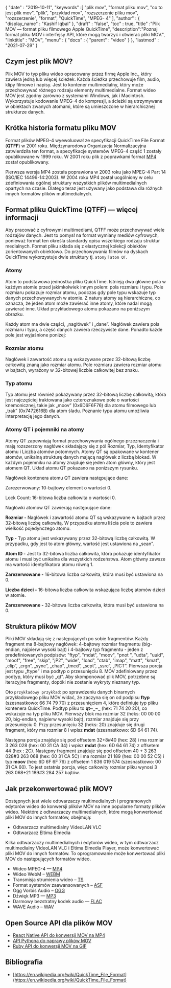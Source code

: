 {
  "date" : "2019-10-11",
  "keywords" :[ "plik mov", "format pliku mov", "co to jest plik mov", "plik", "przykład mov", "rozszerzenie pliku mov", "rozszerzenie", "format", "QuickTime", "MPEG- 4" ],
  "author" : {
    "display_name" : "Kashif Iqbal"
},
  "draft" : "false",
  "toc" : true,
  "title" :"Plik MOV — format pliku filmowego Apple QuickTime",
  "description":"Poznaj format pliku MOV i interfejsy API, które mogą tworzyć i otwierać pliki MOV.",
  "linktitle" : "MOV",
  "menu" : {
    "docs" : {
      "parent" : "video"
}
},
  "lastmod" : "2021-07-29"
}

## Czym jest plik MOV?

Plik MOV to typ pliku wideo opracowany przez firmę Apple Inc., który zawiera jedną lub więcej ścieżek. Każda ścieżka przechowuje film, audio, klipy filmowe i napisy. Jest to kontener multimedialny, który może przechowywać różnego rodzaju elementy multimedialne. Format wideo MOV jest zgodny zarówno z systemami Windows, jak i Macintosh. Wykorzystuje kodowanie MPEG-4 do kompresji, a ścieżki są utrzymywane w obiektach zwanych atomami, które są umieszczone w hierarchicznej strukturze danych.

## Krótka historia formatu pliku MOV

Format plików MPEG-4 wyewoluował ze specyfikacji QuickTime File Format (**QTFF**) w 2001 roku. Międzynarodowa Organizacja Normalizacyjna zatwierdziła ten format, a specyfikacje systemów MPEG-4 część 1 zostały opublikowane w 1999 roku. W 2001 roku plik z poprawkami format [MP4](/pl/video/mp4/) został opublikowany.

Pierwsza wersja MP4 została poprawiona w 2003 roku jako MPEG-4 Part 14 (ISO/IEC 14496-14:2003). W 2004 roku MP4 został uogólniony w celu zdefiniowania ogólnej struktury wszystkich plików multimedialnych opartych na czasie. Dlatego teraz jest używany jako podstawa dla różnych innych formatów plików multimedialnych.

## Format pliku QuickTime (QTFF) — więcej informacji

Aby pracować z cyfrowymi multimediami, QTFF może przechowywać wiele rodzajów danych. Jest to pomysł na format wymiany mediów cyfrowych, ponieważ format ten określa standardy opisu wszelkiego rodzaju struktur medialnych. Format pliku składa się z elastycznej kolekcji obiektów zorientowanych obiektowo. Do przechowywania filmów na dyskach QuickTime wykorzystuje dwie struktury tj. `atomy` i `atom QT`.

### Atomy

Atom to podstawowa jednostka pliku QuickTime. Istnieją dwa główne pola w każdym atomie przed jakimkolwiek innym polem: pola rozmiaru i typu. Pole rozmiaru pokazuje rozmiar atomu, podczas gdy pole typu wskazuje typ danych przechowywanych w atomie. Z natury atomy są hierarchiczne, co oznacza, że jeden atom może zawierać inne atomy, które nadal mogą zawierać inne. Układ przykładowego atomu pokazano na poniższym obrazku.

Każdy atom ma dwie części, „nagłówek” i „dane”. Nagłówek zawiera pola rozmiaru i typu, a część danych zawiera rzeczywiste dane. Ponadto każde pole jest wyjaśnione poniżej:

### Rozmiar atomu

Nagłówek i zawartość atomu są wskazywane przez 32-bitową liczbę całkowitą znaną jako rozmiar atomu. Pole rozmiaru zawiera rozmiar atomu w bajtach, wyrażony w 32-bitowej liczbie całkowitej bez znaku.

### Typ atomu

Typ atomu jest również pokazywany przez 32-bitową liczbę całkowitą, która jest najczęściej traktowana jako czteroznakowe pole o wartości knemonicznej, takie jak „moov” (0x6D6F6F76) dla atomu filmowego lub „trak” (0x7472616B) dla atom śladu. Poznanie typu atomu umożliwia interpretację jego danych.

### Atomy QT i pojemniki na atomy

Atomy QT zapewniają format przechowywania ogólnego przeznaczenia i mają rozszerzony nagłówek składający się z pól Rozmiar, Typ, Identyfikator atomu i Liczba atomów potomnych. Atomy QT są opakowane w kontener atomów, unikalną strukturę danych mającą nagłówek z liczbą blokad. W każdym pojemniku na atomy znajduje się jeden atom główny, który jest atomem QT. Układ atomu QT pokazano na poniższym rysunku.

Nagłówek kontenera atomu QT zawiera następujące dane:

Zarezerwowany: 10-bajtowy element o wartości 0.

Lock Count: 16-bitowa liczba całkowita o wartości 0.

Nagłówki atomów QT zawierają następujące dane:

**Rozmiar -** Nagłówek i zawartość atomu QT są wskazywane w bajtach przez 32-bitową liczbę całkowitą. W przypadku atomu liścia pole to zawiera wielkość pojedynczego atomu.

**Typ -** Typ atomu jest wskazywany przez 32-bitową liczbę całkowitą. W przypadku, gdy jest to atom główny, wartość jest ustawiona na „sean”.

**Atom ID -** Jest to 32-bitowa liczba całkowita, która pokazuje identyfikator atomu i musi być unikalna dla wszystkich rodzeństwa. Atom główny zawsze ma wartość identyfikatora atomu równą 1.

**Zarezerwowane -** 16-bitowa liczba całkowita, która musi być ustawiona na 0.

**Liczba dzieci -** 16-bitowa liczba całkowita wskazująca liczbę atomów dzieci w atomie.

**Zarezerwowane -** 32-bitowa liczba całkowita, która musi być ustawiona na 0.

## Struktura plików MOV

Pliki MOV składają się z następujących po sobie fragmentów. Każdy fragment ma 8-bajtowy nagłówek: 4-bajtowy rozmiar fragmentu (big-endian, najpierw wysoki bajt) i 4-bajtowy typ fragmentu - jeden z predefiniowanych podpisów: "ftyp", "mdat", "moov", "pnot ", "udta", "uuid", "moof", "free", "skip", "jP2", "wide", "load", "ctab", "imap", "matt", "kmat", „clip”, „crgn”, „sync”, „chap”, „tmcd”, „scpt”, „ssrc”, „PICT”. Pierwsza porcja jest typu „ftype” i ma podtyp o przesunięciu 8. MOV zdefiniowany przez podtyp, który musi być „qt”. Aby skomponować plik MOV, potrzebne są iteracyjne fragmenty, dopóki nie zostanie wykryty nieznany typ.

Oto `przykładowy przykład`: po sprawdzeniu danych binarnych przykładowego pliku MOV widać, że zaczyna się on od podpisu **ftyp** (szesnastkowo: 66 74 79 70) z przesunięciem 4, które definiuje typ pliku kontenera QuickTime. Podtyp pliku to **qt~_~_** (hex: 71 74 20 20), co wskazuje na typ pliku MOV. Pierwszy blok ma rozmiar 32 (heks: 00 00 00 20, big-endian, najpierw wysoki bajt), rozmiar znajduje się przy przesunięciu 0. Przy przesunięciu 32 (heks: 20) znajduje się drugi fragment, który ma rozmiar 8 i wpisz **mdat** (szesnastkowo: 6D 64 61 74).

Następna porcja znajduje się pod offsetem 32+8#40 (hex: 28) i ma rozmiar 3 263 028 (hex: 00 31 CA 34) i wpisz **mdat** (hex: 6D 64 61 74) z offsetem 44 (hex : 2C). Następny fragment znajduje się pod offsetem 40 + 3 263 028#3 263 068 (hex: 00 31 CA 5C) i ma rozmiar 21 189 (hex: 00 00 52 C5) i typ **moov** (hex: 6D 6F 6F 76) z offsetem 1 836 019 574 (szesnastkowo: 00 31 CA 60). To jest ostatnia porcja, więc całkowity rozmiar pliku wynosi 3 263 068+21 189#3 284 257 bajtów.

## Jak przekonwertować plik MOV?

Dostępnych jest wiele odtwarzaczy multimedialnych i programowych edytorów wideo do konwersji plików MOV na inne popularne formaty plików wideo. Niektóre z odtwarzaczy multimedialnych, które mogą konwertować pliki MOV do innych formatów, obejmują:

* Odtwarzacz multimedialny VideoLAN VLC
* Odtwarzacz Eltima Elmedia

Kilka odtwarzaczy multimedialnych i edytorów wideo, w tym odtwarzacz multimedialny VideoLAN VLC i Eltima Elmedia Player, może konwertować pliki MOV do innych formatów. To oprogramowanie może konwertować pliki MOV do następujących formatów wideo.

* Wideo MPEG-4 — [MP4](/pl/video/mp4/)
* Wideo WebM – [WEBM](/pl/video/webm/)
* Transmisja strumienia wideo – [TS](/pl/video/ts/)
* Format systemów zaawansowanych – [ASF](/pl/video/ts/)
* Ogg Vorbis Audio – [OGG](/pl/audio/ogg/)
* Dźwięk MP3 — [MP3](/pl/audio/mp3/)
* Darmowy bezstratny kodek audio — [FLAC](/pl/audio/flac/)
* WAVE Audio – [WAV](/pl/audio/wav/)

## Open Source API dla plików MOV

* [React Native API do konwersji MOV na MP4](https://github.com/taltultc/react-native-mov-to-mp4)
* [API Pythona do naprawy plików MOV](https://github.com/nrosenstein-stuff/movrepair)
* [Ruby API do konwersji MOV na GIF](https://github.com/skygroundmedia/convert-mov-to-gif)

## Bibliografia

* [https://en.wikipedia.org/wiki/QuickTime_File_Format](https://en.wikipedia.org/wiki/QuickTime_File_Format)

